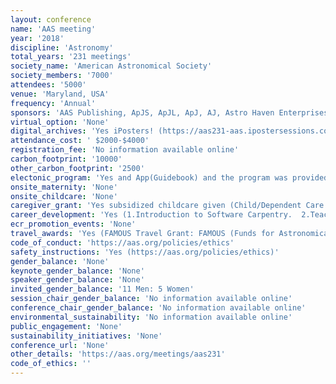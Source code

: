 ```yaml
---
layout: conference 
name: 'AAS meeting'
year: '2018'
discipline: 'Astronomy'
total_years: '231 meetings'
society_name: 'American Astronomical Society'
society_members: '7000'
attendees: '5000'
venue: 'Maryland, USA'
frequency: 'Annual'
sponsors: 'AAS Publishing, ApJS, ApJL, ApJ, AJ, Astro Haven Enterprises, AURA , Ball Aerospace, GMTO Corporation, Large Synoptic Survey Telescope, Northrop Grumman, SBIG Imaging System, Software Bisque Inc.(Contact: R. J. Smith), Teledyne Imaging Sensors, Thirty Meter Telescope – TMT, Universities Space Research Association'
virtual_option: 'None'
digital_archives: 'Yes iPosters! (https://aas231-aas.ipostersessions.com/Default.aspx?s=aas_2018_winter_gallery) and Planery talks only were also recorded (https://aas.org/meetings/aas231/videos)'
attendance_cost: ' $2000-$4000'
registration_fee: 'No information available online'
carbon_footprint: '10000'
other_carbon_footprint: '2500'
electonic_program: 'Yes and App(Guidebook) and the program was provided online on conference website.'
onsite_maternity: 'None'
onsite_childcare: 'None'
caregiver_grant: 'Yes subsidized childcare given (Child/Dependent Care Grants: The financial burden of child and adult dependent care affects the Society’s members. The impact can be so great that it often prevents attendance at meetings, especially for early career scientists or those at small institutions with limited funding. The AAS and its Divisions are committed to helping members with dependents attend meetings; therefore, members may apply for subsidized dependent care services during a meeting, for use either at the meeting location or at home.)'
career_development: 'Yes (1.Introduction to Software Carpentry.  2.Teaching Science Thought and Practice 3. Everyday Anti-Racism: Tools and Ideas to Combat Racism in Astronomy Departments and Organizations.  4.Teaching for Equity. 5.Committee on Sexual Orienation and Gender Minorities (SGMA) Meet&Greet)'
ecr_promotion_events: 'None'
travel_awards: 'Yes (FAMOUS Travel Grant: FAMOUS (Funds for Astronomical Meetings: Outreach to Underrepresented Scientists) travel grants are awarded at a level of up to $1,000 to attend a single AAS meeting, at which the awardee will present her or his research. Priority will be given to members of historically underrepresented groups, such as scientists at small colleges, minorities, non-traditional students, and veterans, among others. The funding will not cover the meeting registration fee, but is intended to offset expenses for travel, meals, and lodging. Recipients of FAMOUS grants may not apply again until three years have passed.)'
code_of_conduct: 'https://aas.org/policies/ethics'
safety_instructions: 'Yes (https://aas.org/policies/ethics)'
gender_balance: 'None'
keynote_gender_balance: 'None'
speaker_gender_balance: 'None'
invited_gender_balance: '11 Men: 5 Women'
session_chair_gender_balance: 'No information available online'
conference_chair_gender_balance: 'No information available online'
environmental_sustainability: 'No information available online'
public_engagement: 'None'
sustainability_initiatives: 'None'
conference_url: 'None'
other_details: 'https://aas.org/meetings/aas231'
code_of_ethics: ''
---
```

